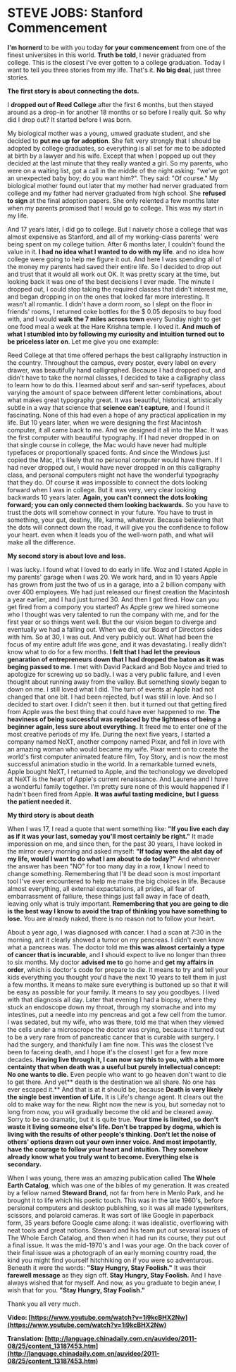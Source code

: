 # STEVE JOBS: Stanford Commencement

  **I'm hornerd** to be with you today **for your commencement** from one of the finest universites in this world. **Truth be told**, I never graduated from college. This is the closest I've ever gotten to a college graduation. Today I want to tell you three stories from my life. That's it. **No big deal**, just three stories.
  
  **The first story is about connecting the dots.**
  
  I **dropped out of Reed College** after the first 6 months, but then stayed around as a drop-in for another 18 months or so before I really quit. So why did I drop out? It started before I was born.
  
  My biological mother was a young, umwed graduate student, and she decided to **put me up for adoption**. She felt very strongly that I should be adopted by college graduates, so everything is all set for me to be adopted at birth by a lawyer and his wife. Except that when I popped up out they decided at the last minute that they really wanted a girl. So my parents, who were on a waiting list, got a call in the middle of the night asking: "we've got an unexpected baby boy; do you want him?". They said: "Of course." My biological mother found out later that my mother had nerver graduated from college and my father had nerver graduated from high school. She **refused to sign** at the final adoption papers. She only relented a few months later when my parents promised that I would go to college. This was my start in my life.
  
  And 17 years later, I did go to college. But I naivety chose a college that was almost expensive as Stanford, and all of my working-class parents' were being spent on my college tuition. After 6 months later, I couldn't found the value in it. **I had no idea what I wanted to do with my life**. and no idea how college were going to help me figure it out. And here I was spending all of the money my parents had saved their entire life. So I decided to drop out and trust that it would all work out OK. It was pretty scary at the time, but looking back it was one of the best decisions I ever made. The minute I dropped out, I could stop taking the required classes that didn't interest me, and began dropping in on the ones that looked far more interesting. It wasn't all romantic. I didn't have a dorm room, so I slept on the floor in friends' rooms, I returned coke bottles for the $ 0.05 deposits to buy food with, and I would **walk the 7 miles across town** every Sunday night to get one food meal a week at the Hare Krishna temple. I loved it. **And much of what I stumbled into by following my curiosity and intuition turned out to be priceless later on**. Let me give you one example:
  
   Reed College at that time offered perhaps the best calligraphy instruction in the country. Throughout the campus, every poster, every label on every drawer, was beautifully hand calligraphed. Because I had dropped out, and didn't have to take the normal classes, I decided to take a calligraphy class to learn how to do this. I learned about serif and san-serif typefaces, about varying the amount of space between different letter combinations, about what makes great typography great. It was beautiful, historical, artistically subtle in a way that science that **science can't capture**, and I found it fascinating. None of this had even a hope of any practical application in my life. But 10 years later, when we were designing the first Macintosh computer, it all came back to me. And we designed it all into the Mac. It was the first computer with beautiful typography. If I had never dropped in on that single course in college, the Mac would have never had multiple typefaces or proportionally spaced fonts. And since the Windows just copied the Mac, it's likely that no personal computer would have them. If I had never dropped out, I would have never dropped in on this calligraphy class, and personal computers might not have the wonderful typography that they do. Of course it was impossible to connect the dots looking forward when I was in college. But it was very, very clear looking backwards 10 years later. **Again, you can't connect the dots looking forward; you can only connected them looking backwards.** So you have to trust the dots will somehow connect in your future. You have to trust in something, your gut, destiny, life, karma, whatever. Because believing that the dots will connect down the road, it will give you the confidence to follow your heart. even when it leads you of the well-worn path, and what will make all the difference.
   
   **My second story is about love and loss.**
   
   I was lucky. I found what I loved to do early in life. Woz and I stated Apple in my parents' garage when I was 20. We work hard, and in 10 years Apple has grown from just the two of us in a garage, into a 2 billion company with over 400  employees. We had just released our finest creation the Macintosh a year earlier, and I had just turned 30. And then I got fired. How can you get fired from a compony you started? As Apple grew we hired someone who I thought was very talented to run the company with me, and for the first year or so things went well. But the our vision began to diverge and eventually we had a falling out. When we did, our Board of Directors sides with him. So at 30, I was out. And very publicly out. What had been the focus of my entire adult life was gone, and it was devastating. I really didn't know what to do for a few months. **I felt that I had let the previous genaration of entrepreneurs down that I had dropped the baton as it was beging passed to me.** I met with David Packard and Bob Noyce and tried to apologize for screwing up so badly. I was a very public failure, and I even thought about running away from the valley. But something slowly began to down on me. I still loved what I did. The turn of events at Apple had not changed that one bit. I had been rejected, but I was still in love. And so I decided to start over. I didn't seen it then. but it turned out that getting fired from Apple was the best thing that could have ever happened to me. **The heaviness of being successful was replaced by the lightness of being a beginner again, less sure about everything.** It freed me to enter one of the most creative periods of my life. During the next five years, I started a company named NeXT, another compony named Pixar, and fell in love with an amazing woman who would became my wife. Pixar went on to create the world's first computer animated feature film, Toy Story, and is now the most successful animation studio in the world. In a remarkable turned evnets, Apple bought NeXT, I returned to Apple, and the techonology we developed at NeXT is the heart of Apple's current renaissance. And Laurene and I have a wonderful family together. I'm pretty sure none of this would happened if I hadn't been fired from Apple. **It was awful tasting medicine, but I guess the patient needed it.** 
   
   **My third story is about death**
   
   When I was 17, I read a quote that went something like: **"If you live each day as if it was your last, someday you'll most certainly be right."** It made imporession on me, and since then, for the past 30 years, I have looked in the mirror every morning and asked myself: **"If today were the alst day of my life, would I want to do what I am about to do today?"** And whenever the answer has been "NO" for too many day in a row, I know I need to change something. Remembering that I'll be dead soon is most important tool I've ever encountered to help me make the big choices in life. Because almost everything, all external expactations, all prides, all fear of embarrassment of failiure, these things just fall away in face of death, leaving only what is truly important. **Remembering that you are going to die is the best way I know to avoid the trap of thinking you have something to lose.** You are already naked, there is no reason not to follow your heart. 
   
   About a year ago, I was diagnosed with cancer. I had a scan at 7:30 in the morning, ant it clearly showed a tumor on my pencreas. I didn't even know what a pancreas was. The doctor told me **this was almost certainly a type of cancer that is incurable**, and I should expect to live no longer than three to six months. My doctor **advised me to** go home and **get my affairs in order**, which is doctor's code for prepare to die. It means to try and tell your kids everything you thought you'd have the next 10 years to tell them in just a few months. It means to make sure everything is buttoned up so that it will be easy as possible for your family. It means to say you goodbyes. I lived with that diagnosis all day. Later that evening I had a biopsy, where they stuck an endoscope down my throat, through my stomache and into my intestines, put a needle into my pencreas and got a few cell from the tumor. I was sedated, but my wife, who was there, told me that when they viewed the cells under a microscrope  the doctor was crying, because it turned out to be a very rare from of pancreatic cancer that is curable with surgery. I had the surgery, and thankfully I am fine now. This was the closest I've been to faceing death, and I hope it's the closest I get for a few more decades. **Having live through it, I can now say this to you, with a bit more centainty that when death was a useful but purely intellectual concept: No one wants to die.** Even people who want to go heaven don't want to die to get there. And yet** death is the destination we all share. No one has ever escaped it.** And that is at it should be, because **Death is very likely the single best invention of Life.** It is Life's change agent. It clears out the old to make way for the new. Right now the new is you, but someday not to long from now, you will gradually become the old and be cleared away. Sorry to be so dramatic, but it is quite true.  **Your time is limited, so don't waste it living someone else's life. Don't be trapped by dogma, which is living with the results of other people's thinking. Don't let the noise of others' options drawn out your own inner voice. And most impotantly, have the courage to follow your heart and intuition. They somehow already know what you truly want to become. Everything else is secondary.**
   
   When I was young, there was an amazing publication called **The Whole Earth Catalog**, which was one of the bibles of my generation. It was created by a fellow named **Steward Brand**, not far from here in Menlo Park, and he brought it to life which his poetic touch. This was in the late 1960's, before persional computers and desktop publishing, so it was all made typewriters, scissors, and polaroid cameras. It was sort of like Google in paperback form, 35 years before Google came along: it was idealistic, overflowing with neat tools and great notions. Steward and his team put out sevaral issues of The Whole Earch Catalog, and then when it had run its course, they put out a final issue. It was the mid-1970's and I was your age. On the back cover of their final issue was a photograph of an early morning country road, the kind you might find yourself hitchhiking on if you were so adventurous. Beneath it were the words: **"Stay Hungry, Stay Foolish."** It was their **farewell message** as they sign off. **Stay Hungry, Stay Foolish.** And I have always wished that for myself. And now, as you graduate to begin anew, I wish that for you. **"Stay Hungry, Stay Foolish."**
   
   Thank you all very much.
   
**Video: [https://www.youtube.com/watch?v=1i9kcBHX2Nw](https://www.youtube.com/watch?v=1i9kcBHX2Nw)**

**Translation: [http://language.chinadaily.com.cn/auvideo/2011-08/25/content_13187453.htm](http://language.chinadaily.com.cn/auvideo/2011-08/25/content_13187453.htm)**